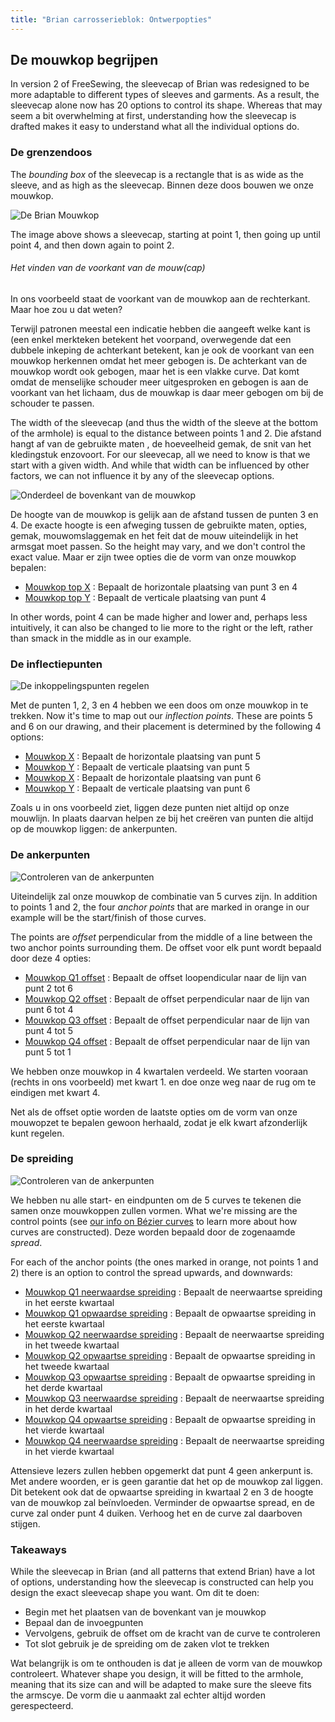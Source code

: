 ```yaml
---
title: "Brian carrosserieblok: Ontwerpopties"
---
```


<DesignOptions design='brian' />

## De mouwkop begrijpen

In version 2 of FreeSewing, the sleevecap of Brian was redesigned to be more adaptable to different types of sleeves and garments. As a result, the sleevecap alone now has 20 options to control its shape. Whereas that may seem a bit overwhelming at first, understanding how the sleevecap is drafted makes it easy to understand what all the individual options do.

### De grenzendoos

The _bounding box_ of the sleevecap is a rectangle that is as wide as the sleeve, and as high as the sleevecap. Binnen deze doos bouwen we onze mouwkop.

![De Brian Mouwkop](sleevecap.svg)

The image above shows a sleevecap, starting at point 1, then going up until point 4, and then down again to point 2.

<Note>

###### Het vinden van de voorkant van de mouw(cap)

In ons voorbeeld staat de voorkant van de mouwkop aan de rechterkant. Maar hoe zou u dat weten?

Terwijl patronen meestal een indicatie hebben die aangeeft welke kant is (een enkel merkteken
betekent het voorpand, overwegende dat een dubbele inkeping de achterkant betekent, kan je ook
de voorkant van een mouwkop herkennen omdat het meer gebogen is. De achterkant van de
mouwkop wordt ook gebogen, maar het is een vlakke curve. Dat komt omdat de menselijke schouder
meer uitgesproken en gebogen is aan de voorkant van het lichaam, dus de mouwkap is daar meer gebogen
om bij de schouder te passen.

</Note>

The width of the sleevecap (and thus the width of the sleeve at the bottom of the armhole) is equal to the distance between points 1 and 2. Die afstand hangt af van de gebruikte maten , de hoeveelheid gemak, de snit van het kledingstuk enzovoort. For our sleevecap, all we need to know is that we start with a given width. And while that width can be influenced by other factors, we can not influence it by any of the sleevecap options.

![Onderdeel de bovenkant van de mouwkop](sleevecaptop.svg)

De hoogte van de mouwkop is gelijk aan de afstand tussen de punten 3 en 4. De exacte hoogte is een afweging tussen de gebruikte maten, opties, gemak, mouwomslaggemak en het feit dat de mouw uiteindelijk in het armsgat moet passen. So the height may vary, and we don't control the exact value. Maar er zijn twee opties die de vorm van onze mouwkop bepalen:

- [Mouwkop top X](/docs/designs/brian/options/sleevecaptopfactorx/) : Bepaalt de horizontale plaatsing van punt 3 en 4
- [Mouwkop top Y](/docs/designs/brian/options/sleevecaptopfactory/) : Bepaalt de verticale plaatsing van punt 4

In other words, point 4 can be made higher and lower and, perhaps less intuitively, it can also be changed to lie more to the right or the left, rather than smack in the middle as in our example.

### De inflectiepunten

![De inkoppelingspunten regelen](sleevecapinflection.svg)

Met de punten 1, 2, 3 en 4 hebben we een doos om onze mouwkop in te trekken. Now it's time to map out our _inflection points_. These are points 5 and 6 on our drawing, and their placement is determined by the following 4 options:

- [Mouwkop X](/docs/designs/brian/options/sleevecapbackfactorx) : Bepaalt de horizontale plaatsing van punt 5
- [Mouwkop Y](/docs/designs/brian/options/sleevecapbackfactory) : Bepaalt de verticale plaatsing van punt 5
- [Mouwkop X](/docs/designs/brian/options/sleevecapbackfactorx) : Bepaalt de horizontale plaatsing van punt 6
- [Mouwkop Y](/docs/designs/brian/options/sleevecapbackfactory) : Bepaalt de verticale plaatsing van punt 6

<Note>

Zoals u in ons voorbeeld ziet, liggen deze punten niet altijd op onze mouwlijn. In plaats daarvan
helpen ze bij het creëren van punten die altijd op de mouwkop liggen: de ankerpunten.

</Note>

### De ankerpunten

![Controleren van de ankerpunten](sleevecapanchor.svg)

Uiteindelijk zal onze mouwkop de combinatie van 5 curves zijn. In addition to points 1 and 2, the four _anchor points_ that are marked in orange in our example will be the start/finish of those curves.

The points are _offset_ perpendicular from the middle of a line between the two anchor points surrounding them. De offset voor elk punt wordt bepaald door deze 4 opties:

- [Mouwkop Q1 offset](/docs/designs/brian/options/sleevecapq1offset) : Bepaalt de offset loopendicular naar de lijn van punt 2 tot 6
- [Mouwkop Q2 offset](/docs/designs/brian/options/sleevecapq2offset) : Bepaalt de offset perpendicular naar de lijn van punt 6 tot 4
- [Mouwkop Q3 offset](/docs/designs/brian/options/sleevecapq3offset) : Bepaalt de offset perpendicular naar de lijn van punt 4 tot 5
- [Mouwkop Q4 offset](/docs/designs/brian/options/sleevecapq3offset) : Bepaalt de offset perpendicular naar de lijn van punt 5 tot 1

<Note>

We hebben onze mouwkop in 4 kwartalen verdeeld. We starten vooraan (rechts in ons voorbeeld)
met kwart 1. en doe onze weg naar de rug om te eindigen met kwart 4.

Net als de offset optie worden de laatste opties om de vorm van onze mouwopzet te bepalen gewoon herhaald, zodat je
elk kwart afzonderlijk kunt regelen.

</Note>

### De spreiding

![Controleren van de ankerpunten](sleevecapspread.svg)

We hebben nu alle start- en eindpunten om de 5 curves te tekenen die samen onze mouwkoppen zullen vormen. What we're missing are the control points (see [our info on Bézier curves](https://freesewing.dev/concepts/beziercurves) to learn more about how curves are constructed). Deze worden bepaald door de zogenaamde _spread_.

For each of the anchor points (the ones marked in orange, not points 1 and 2) there is an option to control the spread upwards, and downwards:

- [Mouwkop Q1 neerwaardse spreiding](/docs/designs/brian/options/sleevecapq1spread1) : Bepaalt de neerwaartse spreiding in het eerste kwartaal
- [Mouwkop Q1 opwaardse spreiding](/docs/designs/brian/options/sleevecapq1spread2) : Bepaalt de opwaartse spreiding in het eerste kwartaal
- [Mouwkop Q2 neerwaardse spreiding](/docs/designs/brian/options/sleevecapq2spread1) : Bepaalt de neerwaartse spreiding in het tweede kwartaal
- [Mouwkop Q2 opwaartse spreiding](/docs/designs/brian/options/sleevecapq2spread2) : Bepaalt de opwaartse spreiding in het tweede kwartaal
- [Mouwkop Q3 opwaartse spreiding](/docs/designs/brian/options/sleevecapq3spread1) : Bepaalt de opwaartse spreiding in het derde kwartaal
- [Mouwkop Q3 neerwaardse spreiding](/docs/designs/brian/options/sleevecapq3spread2) : Bepaalt de neerwaartse spreiding in het derde kwartaal
- [Mouwkop Q4 opwaartse spreiding](/docs/designs/brian/options/sleevecapq4spread1) : Bepaalt de opwaartse spreiding in het vierde kwartaal
- [Mouwkop Q4 neerwaardse spreiding](/docs/designs/brian/options/sleevecapq4spread2) : Bepaalt de neerwaartse spreiding in het vierde kwartaal

<Note>

Attensieve lezers zullen hebben opgemerkt dat punt 4 geen ankerpunt is. Met andere woorden, er is geen garantie
dat het op de mouwkop zal liggen. Dit betekent ook dat de opwaartse spreiding in kwartaal 2 en 3
de hoogte van de mouwkop zal beïnvloeden. Verminder de opwaartse spread, en de curve zal onder punt 4 duiken. Verhoog het en
de curve zal daarboven stijgen.

</Note>

### Takeaways

While the sleevecap in Brian (and all patterns that extend Brian) have a lot of options, understanding how the sleevecap is constructed can help you design the exact sleevecap shape you want. Om dit te doen:

- Begin met het plaatsen van de bovenkant van je mouwkop
- Bepaal dan de invoegpunten
- Vervolgens, gebruik de offset om de kracht van de curve te controleren
- Tot slot gebruik je de spreiding om de zaken vlot te trekken

Wat belangrijk is om te onthouden is dat je alleen de vorm van de mouwkop controleert. Whatever shape you design, it will be fitted to the armhole, meaning that its size can and will be adapted to make sure the sleeve fits the armscye. De vorm die u aanmaakt zal echter altijd worden gerespecteerd.
